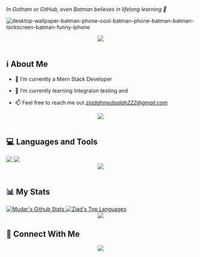 *In Gotham or GitHub, even Batman believes in lifelong learning 🦇*

![desktop-wallpaper-batman-phone-cool-batman-phone-batman-batman-lockscreen-batman-funny-iphone](https://github.com/Zerox3200/Zerox3200/assets/91697196/fbec58b3-bc33-4117-abfd-8b87b232fafc)
<div align="center">
    <img src="https://user-images.githubusercontent.com/73097560/115834477-dbab4500-a447-11eb-908a-139a6edaec5c.gif" />
</div>
<br>

## ℹ About Me


- 🔭 I’m currently a Mern Stack Developer 

- 🌱 I’m currently learning Integraion testing and 

- 📫 Feel free to reach me out *ziadahmedsalah222@gmail.com*
<div align="center">
    <img src="https://user-images.githubusercontent.com/73097560/115834477-dbab4500-a447-11eb-908a-139a6edaec5c.gif" />
</div>
<br>

## 💻 Languages and Tools
<div align="start">
    <img src="https://skillicons.dev/icons?i=flutter,dart,firebase" />
    <img src="https://skillicons.dev/icons?i=github,androidstudio,vscode,figma,postman,python,flask" /><br>
</div>
<div align="center">
    <img src="https://user-images.githubusercontent.com/73097560/115834477-dbab4500-a447-11eb-908a-139a6edaec5c.gif" />
</div>
<br>

## 📊 My Stats

<div align="start">
    <a href="https://github.com/Zerox3200/github-readme-stats">
        <img alt="Mudar's Github Stats" src="https://github-readme-stats.vercel.app/api?username=Zerox3200&show_icons=true&count_private=true&theme=react&hide_border=true&bg_color=0D1117&hide=c%2B%2B" />
    </a>
    <a href="https://github.com/Zerox3200/github-readme-stats">
        <img alt="Ziad's Top Languages" src="https://github-readme-stats.vercel.app/api/top-langs/?username=Zerox3200&langs_count=8&count_private=true&layout=compact&theme=react&hide_border=true&bg_color=0D1117" />
    </a>
</div>
<div align="center">
    <img src="https://user-images.githubusercontent.com/73097560/115834477-dbab4500-a447-11eb-908a-139a6edaec5c.gif" />
</div>

## 🤝 Connect With Me

<div align="center">
    <a href="https://www.linkedin.com/in/ziad-ahmed-%F0%9F%87%B5%F0%9F%87%B8-8118a4233/" target="_blank">
        <img src="https://img.shields.io/badge/LinkedIn-0077B5?style=for-the-badge&logo=linkedin&logoColor=white" target="_blank" />
    </a>
    </div>
